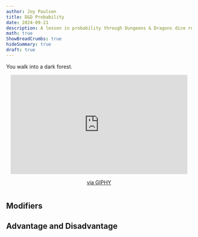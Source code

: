 ```yaml
---
author: Joy Paulsen
title: D&D Probability
date: 2024-09-21
description: A lesson in probability through Dungeons & Dragons dice rolls 🐉
math: true
ShowBreadCrumbs: true
hideSummary: true
draft: true
---
```


You walk into a dark forest.

<div style="margin-bottom: 1rem; display: flex; flex-direction: column; align-items: center;">
<iframe src="https://giphy.com/embed/3oriNPdeu2W1aelciY" width="480" height="270" frameBorder="0" class="giphy-embed" allowFullScreen></iframe><p><a href="https://giphy.com/gifs/animation-dragons-dnd-3oriNPdeu2W1aelciY">via GIPHY</a></p>
</div>

## Modifiers

## Advantage and Disadvantage
